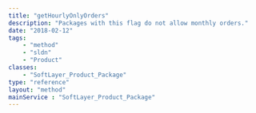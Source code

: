 ```yaml
---
title: "getHourlyOnlyOrders"
description: "Packages with this flag do not allow monthly orders."
date: "2018-02-12"
tags:
    - "method"
    - "sldn"
    - "Product"
classes:
    - "SoftLayer_Product_Package"
type: "reference"
layout: "method"
mainService : "SoftLayer_Product_Package"
---
```

